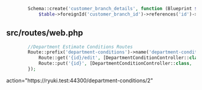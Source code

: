```php
        Schema::create('customer_branch_details', function (Blueprint $table) {
            $table->foreignId('customer_branch_id')->references('id')->on('customer_branches')->comment('得意先支社ID');

```



## src/routes/web.php
```php
        //Department Estimate Conditions Routes
        Route::prefix('department-conditions')->name('department-conditions.')->group(function () {
            Route::get('{id}/edit', [DepartmentConditionController::class, 'edit'])->name('edit');
            Route::put('{id}', [DepartmentConditionController::class, 'update'])->name('update');
        });
```

<form method="POST" action="{{ route('department-conditions.update', $departmentId) }}">
action="https://ryuki.test:44300/department-conditions/2"




